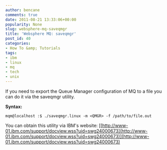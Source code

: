 ```yaml
---
author: bencane
comments: true
date: 2011-08-21 13:33:06+00:00
popularity: None
slug: websphere-mq-saveqmgr
title: 'Websphere MQ: saveqmgr'
post_id: 40
categories:
- How To &amp; Tutorials
tags:
- ibm
- linux
- mq
- tech
- unix
---
```


If you need to export the Queue Manager configuration of MQ to a file you can do it via the saveqmgr utility.

**Syntax:**

    mqm@localhost :$ ./saveqmgr.linux -m <QMGR> -f /path/to/file.out

You can obtain this utility via IBM's website: [[http://www-01.ibm.com/support/docview.wss?uid=swg24000673](http://www-01.ibm.com/support/docview.wss?uid=swg24000673)](http://www-01.ibm.com/support/docview.wss?uid=swg24000673)
